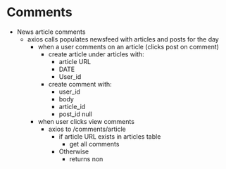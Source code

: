 # Comments
* News article comments
  * axios calls populates newsfeed with articles and posts for the day
    * when a user comments on an article (clicks post on comment)
      * create article under articles with:
        * article URL 
        * DATE
        * User_id
      * create comment with:
        * user_id
        * body
        * article_id
        * post_id null
    * when user clicks view comments 
      * axios to /comments/article
        * if article URL exists in articles table
          * get all comments
        * Otherwise
          * returns non
